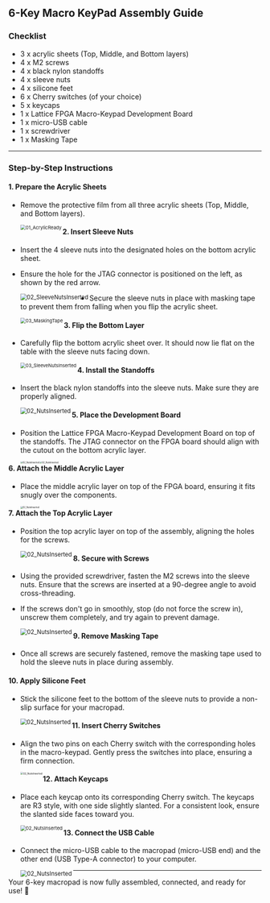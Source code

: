 ## 6-Key Macro KeyPad Assembly Guide
### Checklist


- 3 x acrylic sheets (Top, Middle, and Bottom layers)
- 4 x M2 screws
- 4 x black nylon standoffs
- 4 x sleeve nuts
- 4 x silicone feet
- 6 x Cherry switches (of your choice)
- 5 x keycaps
- 1 x Lattice FPGA Macro-Keypad Development Board
- 1 x micro-USB cable
- 1 x screwdriver
- 1 x Masking Tape

------

### Step-by-Step Instructions

#### 1. Prepare the Acrylic Sheets

- Remove the protective film from all three acrylic sheets (Top, Middle, and Bottom layers).

  <img src=".\assets\01.jpg" alt= "01_AcrylicReady" align="left" style="zoom: 66%;"  />

#### 2. Insert Sleeve Nuts

- Insert the 4 sleeve nuts into the designated holes on the bottom acrylic sheet.

- Ensure the hole for the JTAG connector is positioned on the left, as shown by the red arrow.

  <img src=".\assets\02.jpg" align="left" alt="02_SleeveNutsInserted" style="zoom: 80%;"  />

- Secure the sleeve nuts in place with masking tape to prevent them from falling when you flip the acrylic sheet.

  <img src=".\assets\02b.jpg" align="left" alt="03_MaskingTape" style="zoom: 66%;"  />

#### 3. Flip the Bottom Layer

- Carefully flip the bottom acrylic sheet over. It should now lie flat on the table with the sleeve nuts facing down.

  <img src=".\assets\03.jpg" align="left" alt="03_SleeveNutsInserted" style="zoom: 66%;"  />

#### 4. Install the Standoffs

- Insert the black nylon standoffs into the sleeve nuts. Make sure they are properly aligned.

  <img src=".\assets\04.png" align="left" alt="02_NutsInserted" style="zoom: 80%;"  />

#### 5. Place the Development Board

- Position the Lattice FPGA Macro-Keypad Development Board on top of the standoffs. The JTAG connector on the FPGA board should align with the cutout on the bottom acrylic layer.

  <img src=".\assets\05.jpeg" align="left" alt="02_NutsInserted" style="zoom: 30%;"  />

  <img src=".\assets\05b.jpeg" align="left" alt="02_NutsInserted" style="zoom: 30%;"  />

#### 6. Attach the Middle Acrylic Layer

- Place the middle acrylic layer on top of the FPGA board, ensuring it fits snugly over the components.

  <img src=".\assets\06.jpeg" align="left" alt="02_NutsInserted" style="zoom: 30%;"  />

#### 7. Attach the Top Acrylic Layer

- Position the top acrylic layer on top of the assembly, aligning the holes for the screws.

  <img src=".\assets\07.png" align="left" alt="02_NutsInserted" style="zoom: 82%;"  />

#### 8. Secure with Screws

- Using the provided screwdriver, fasten the M2 screws into the sleeve nuts. Ensure that the screws are inserted at a 90-degree angle to avoid cross-threading.

- If the screws don't go in smoothly, stop (do not force the screw in), unscrew them completely, and try again to prevent damage.

  <img src=".\assets\08.png" align="left" alt="02_NutsInserted" style="zoom: 82%;"  />

#### 9. Remove Masking Tape

- Once all screws are securely fastened, remove the masking tape used to hold the sleeve nuts in place during assembly.

#### 10. Apply Silicone Feet

- Stick the silicone feet to the bottom of the sleeve nuts to provide a non-slip surface for your macropad.

  <img src=".\assets\10.jpg" align="left" alt="02_NutsInserted" style="zoom: 80%;"  />

#### 11. Insert Cherry Switches

- Align the two pins on each Cherry switch with the corresponding holes in the macro-keypad. Gently press the switches into place, ensuring a firm connection.

  <img src=".\assets\11.jpg" align="left" alt="02_NutsInserted" style="zoom: 35%;"  />

#### 12. Attach Keycaps	

- Place each keycap onto its corresponding Cherry switch. The keycaps are R3 style, with one side slightly slanted. For a consistent look, ensure the slanted side faces toward you.

  <img src=".\assets\12.jpg" align="left" alt="02_NutsInserted" style="zoom: 67%;"  />

#### 13. Connect the USB Cable

- Connect the micro-USB cable to the macropad (micro-USB end) and the other end (USB Type-A connector) to your computer.

  <img src=".\assets\13.jpg" align="left" alt="02_NutsInserted" style="zoom: 82%;"  />

------

Your 6-key macropad is now fully assembled, connected, and ready for use! 🎉



